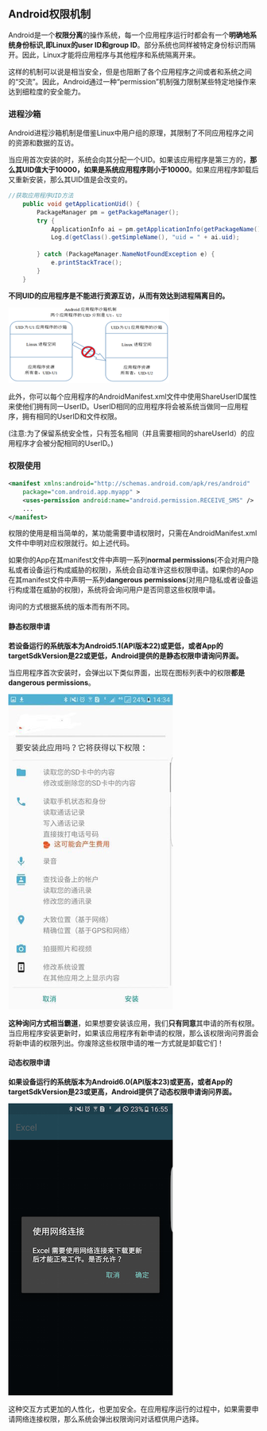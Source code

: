 ## Android权限机制
Android是一个**权限分离**的操作系统，每一个应用程序运行时都会有一个**明确地系统身份标识,即Linux的user ID和group ID**。部分系统也同样被特定身份标识而隔开。因此，Linux才能将应用程序与其他程序和系统隔离开来。

这样的机制可以说是相当安全，但是也阻断了各个应用程序之间或者和系统之间的“交流”。因此，Android通过一种“permission”机制强力限制某些特定地操作来达到细粒度的安全能力。

### 进程沙箱
Android进程沙箱机制是借鉴Linux中用户组的原理，其限制了不同应用程序之间的资源和数据的互访。

当应用首次安装的时，系统会向其分配一个UID。如果该应用程序是第三方的，**那么其UID值大于10000，如果是系统应用程序则小于10000**。如果应用程序卸载后又重新安装，那么其UID值是会改变的。

``` java
//获取应用程序UID方法
    public void getApplicationUid() {
        PackageManager pm = getPackageManager();
        try {
            ApplicationInfo ai = pm.getApplicationInfo(getPackageName(), PackageManager.GET_ACTIVITIES);
            Log.d(getClass().getSimpleName(), "uid = " + ai.uid);

        } catch (PackageManager.NameNotFoundException e) {
            e.printStackTrace();
        }
    }

```

**不同UID的应用程序是不能进行资源互访，从而有效达到进程隔离目的。**

![](image/permission0.png)

此外，你可以每个应用程序的AndroidManifest.xml文件中使用ShareUserID属性来使他们拥有同一UserID。UserID相同的应用程序将会被系统当做同一应用程序，拥有相同的UserID和文件权限。

(注意:为了保留系统安全性，只有签名相同（并且需要相同的shareUserId）的应用程序才会被分配相同的UserID。)

### 权限使用

``` xml
<manifest xmlns:android="http://schemas.android.com/apk/res/android"
    package="com.android.app.myapp" >
    <uses-permission android:name="android.permission.RECEIVE_SMS" />
    ...
</manifest>

```

权限的使用是相当简单的，某功能需要申请权限时，只需在AndroidManifest.xml文件中申明对应权限就行。如上述代码。

如果你的App在其manifest文件中声明一系列**normal permissions**(不会对用户隐私或者设备运行构成威胁的权限)，系统会自动准许这些权限申请。如果你的App在其manifest文件中声明一系列**dangerous permissions**(对用户隐私或者设备运行构成潜在威胁的权限)，系统将会询问用户是否同意这些权限申请。

询问的方式根据系统的版本而有所不同。

#### 静态权限申请

**若设备运行的系统版本为Android5.1(API版本22)或更低，或者App的targetSdkVersion是22或更低，Android提供的是静态权限申请询问界面。**


当应用程序首次安装时，会弹出以下类似界面，出现在图标列表中的权限**都是dangerous permissions**。

![](image/permission1.jpg)

**这种询问方式相当霸道**，如果想要安装该应用，我们**只有同意**其申请的所有权限。当应用程序安装更新时，如果该应用程序有新申请的权限，那么该权限询问界面会将新申请的权限列出。你废除这些权限申请的唯一方式就是卸载它们！

#### 动态权限申请

**如果设备运行的系统版本为Android6.0(API版本23)或更高，或者App的targetSdkVersion是23或更高，Android提供了动态权限申请询问界面。**

![](image/permission2.png)

这种交互方式更加的人性化，也更加安全。在应用程序运行的过程中，如果需要申请网络连接权限，那么系统会弹出权限询问对话框供用户选择。

